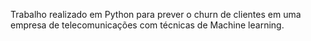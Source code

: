 Trabalho realizado em Python para prever o churn de clientes em uma empresa de telecomunicações com técnicas de Machine learning.
